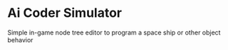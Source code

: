 # Ai Coder Simulator
 Simple in-game node tree editor to program a space ship or other object behavior
